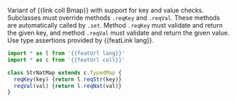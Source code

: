 Variant of {{link coll Bmap}} with support for key and value checks. Subclasses must override methods `.reqKey` and `.reqVal`. These methods are automatically called by `.set`. Method `.reqKey` must validate and return the given key, and method `.reqVal` must validate and return the given value. Use type assertions provided by {{featLink lang}}.

```js
import * as l from '{{featUrl lang}}'
import * as c from '{{featUrl coll}}'

class StrNatMap extends c.TypedMap {
  reqKey(key) {return l.reqStr(key)}
  reqVal(val) {return l.reqNat(val)}
}
```
